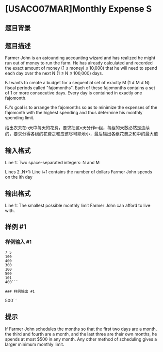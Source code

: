 # [USACO07MAR]Monthly Expense S

## 题目背景



## 题目描述

Farmer John is an astounding accounting wizard and has realized he might run out of money to run the farm. He has already calculated and recorded the exact amount of money (1 ≤ moneyi ≤ 10,000) that he will need to spend each day over the next N (1 ≤ N ≤ 100,000) days.

FJ wants to create a budget for a sequential set of exactly M (1 ≤ M ≤ N) fiscal periods called "fajomonths". Each of these fajomonths contains a set of 1 or more consecutive days. Every day is contained in exactly one fajomonth.

FJ's goal is to arrange the fajomonths so as to minimize the expenses of the fajomonth with the highest spending and thus determine his monthly spending limit.

给出农夫在n天中每天的花费，要求把这n天分作m组，每组的天数必然是连续的，要求分得各组的花费之和应该尽可能地小，最后输出各组花费之和中的最大值


## 输入格式

Line 1: Two space-separated integers: N and M


Lines 2..N+1: Line i+1 contains the number of dollars Farmer John spends on the ith day


## 输出格式

Line 1: The smallest possible monthly limit Farmer John can afford to live with.


## 样例 #1

### 样例输入 #1
```
7 5
100
400
300
100
500
101
400```

### 样例输出 #1

```
500```

## 提示

If Farmer John schedules the months so that the first two days are a month, the third and fourth are a month, and the last three are their own months, he spends at most $500 in any month. Any other method of scheduling gives a larger minimum monthly limit.

